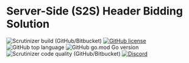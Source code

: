 # Server-Side (S2S) Header Bidding Solution
![Scrutinizer build (GitHub/Bitbucket)](https://img.shields.io/scrutinizer/build/g/RapidCodeLab/rapid-prebid-server/main?style=flat-square)
[![GitHub license](https://img.shields.io/github/license/RapidCodeLab/rapid-prebid-server?style=flat-square)](https://github.com/RapidCodeLab/rapid-prebid-server/blob/main/LICENSE)
![GitHub top language](https://img.shields.io/github/languages/top/RapidCodeLab/rapid-prebid-server?style=flat-square)
![GitHub go.mod Go version](https://img.shields.io/github/go-mod/go-version/RapidCodeLab/rapid-prebid-server?style=flat-square)
![Scrutinizer code quality (GitHub/Bitbucket)](https://img.shields.io/scrutinizer/quality/g/RapidCodeLab/rapid-prebid-server/main?style=flat-square)
[![Discord](https://img.shields.io/discord/1173283185354887228?logo=discord&logoColor=white&label=discord&style=flat-square)](https://discord.gg/nKdsZZGV)


